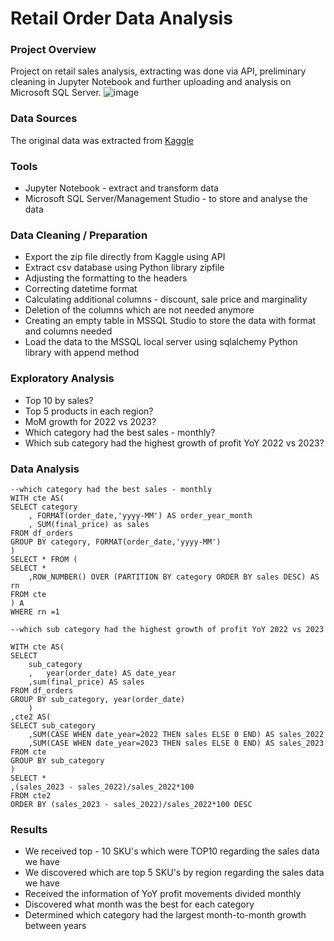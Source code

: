 # Retail Order Data Analysis
### Project Overview
Project on retail sales analysis, extracting was done via API, preliminary cleaning in Jupyter Notebook and further uploading and analysis on Microsoft SQL Server.
![image](https://github.com/user-attachments/assets/45095129-5093-4777-8967-fb57b662cb1c)


### Data Sources
The original data was extracted from [Kaggle](https://www.kaggle.com/datasets/ankitbansal06/retail-orders)

### Tools
- Jupyter Notebook - extract and transform data
- Microsoft SQL Server/Management Studio - to store and analyse the data

### Data Cleaning / Preparation
- Export the zip file directly from Kaggle using API
- Extract csv database using Python library zipfile
- Adjusting the formatting to the headers
- Correcting datetime format
- Calculating additional columns - discount, sale price and marginality
- Deletion of the columns which are not needed anymore
- Creating an empty table in MSSQL Studio to store the data with format and columns needed 
- Load the data to the MSSQL local server using sqlalchemy Python library with append method

### Exploratory Analysis 
- Top 10 by sales?
- Top 5 products in each region?
- MoM growth for 2022 vs 2023?
- Which category had the best sales - monthly?
- Which sub category had the highest growth of profit YoY 2022 vs 2023?

### Data Analysis
```
--which category had the best sales - monthly
WITH cte AS(
SELECT category
	, FORMAT(order_date,'yyyy-MM') AS order_year_month
	, SUM(final_price) as sales
FROM df_orders
GROUP BY category, FORMAT(order_date,'yyyy-MM')
)
SELECT * FROM (
SELECT *
	,ROW_NUMBER() OVER (PARTITION BY category ORDER BY sales DESC) AS rn
FROM cte
) A
WHERE rn =1
```

```
--which sub category had the highest growth of profit YoY 2022 vs 2023 

WITH cte AS(
SELECT 
	sub_category
	,	year(order_date) AS date_year
	,sum(final_price) AS sales
FROM df_orders
GROUP BY sub_category, year(order_date)
	)
,cte2 AS(
SELECT sub_category
	,SUM(CASE WHEN date_year=2022 THEN sales ELSE 0 END) AS sales_2022
	,SUM(CASE WHEN date_year=2023 THEN sales ELSE 0 END) AS sales_2023
FROM cte
GROUP BY sub_category
)
SELECT *
,(sales_2023 - sales_2022)/sales_2022*100
FROM cte2
ORDER BY (sales_2023 - sales_2022)/sales_2022*100 DESC
```
### Results
- We received top - 10 SKU's which were TOP10 regarding the sales data we have
- We discovered which are top 5 SKU's by region regarding the sales data we have
- Received the information of YoY profit movements divided monthly
- Discovered what month was the best for each category
- Determined which category had the largest month-to-month growth between years
